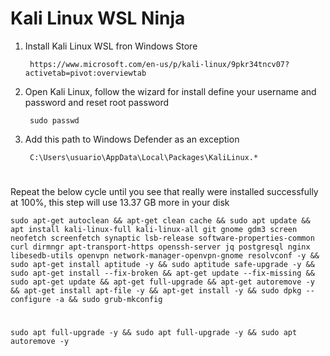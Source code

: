 # Kali Linux WSL Ninja

1. Install Kali Linux WSL fron Windows Store 

        https://www.microsoft.com/en-us/p/kali-linux/9pkr34tncv07?activetab=pivot:overviewtab
    
2. Open Kali Linux, follow the wizard for install define your username and password and reset root password

        sudo passwd
    
3. Add this path to Windows Defender as an exception

        C:\Users\usuario\AppData\Local\Packages\KaliLinux.*

#
Repeat the below cycle until you see that really were installed successfully at 100%, this step will use 13.37 GB more in your disk

    sudo apt-get autoclean && apt-get clean cache && sudo apt update && apt install kali-linux-full kali-linux-all git gnome gdm3 screen neofetch screenfetch synaptic lsb-release software-properties-common curl dirmngr apt-transport-https openssh-server jq postgresql nginx libesedb-utils openvpn network-manager-openvpn-gnome resolvconf -y && sudo apt-get install aptitude -y && sudo aptitude safe-upgrade -y && sudo apt-get install --fix-broken && apt-get update --fix-missing && sudo apt-get update && apt-get full-upgrade && apt-get autoremove -y && apt-get install apt-file -y && apt-get install -y && sudo dpkg --configure -a && sudo grub-mkconfig
    
#
    sudo apt full-upgrade -y && sudo apt full-upgrade -y && sudo apt autoremove -y
